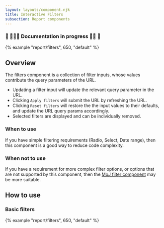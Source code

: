 ```yaml
---
layout: layouts/component.njk
title: Interactive Filters
subsection: Report components
--- 
```

### 🚧 👷🏻‍♀️ Documentation in progress 👷🏾 🚧

{% example "report/filters", 650, "default" %}

## Overview

The filters component is a collection of filter inputs, whose values contribute the query parameters of the URL. 

- Updating a filter input will update the relevant query parameter in the URL. 
- Clicking `Apply filters` will submit the URL by refreshing the URL.
- Clicking `Reset filters` will restore the the input values to their defaults, and update the URL query params accordingly.
- Selected filters are displayed and can be individually removed.

### When to use

If you have simple filtering requirements (Radio, Select, Date range), then this component is a good way to reduce code complexity.

### When not to use 

If you have a requirement for more complex filter options, or options that are not supported by this component, then the [MoJ filter component](https://design-patterns.service.justice.gov.uk/components/filter/) may be more suitable.

## How to use

### Basic filters

{% example "report/filters", 650, "default" %}

